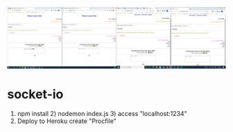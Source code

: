 ![demo](demo.png)

# socket-io
1) npm install 2) nodemon index.js 3) access "localhost:1234"
2) Deploy to Heroku
create "Procfile"
